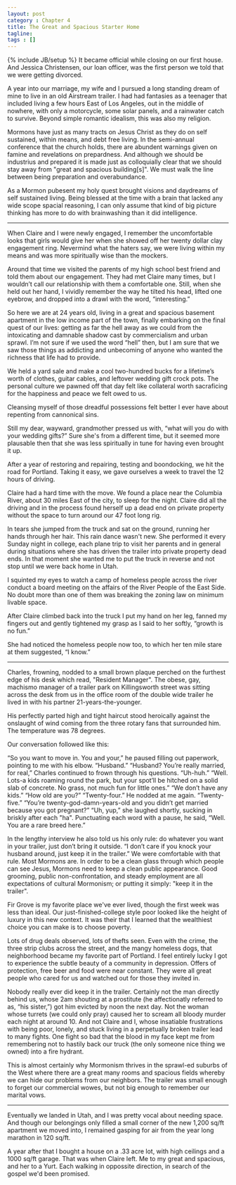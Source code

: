 ```yaml
---
layout: post
category : Chapter 4
title: The Great and Spacious Starter Home
tagline:
tags : []
---
```

{% include JB/setup %}
It became official while closing on our first house. And Jessica Christensen, our loan officer, was the first person we told that we were getting divorced.

A year into our marriage, my wife and I pursued a long standing dream of mine to live in an old Airstream trailer. I had had fantasies as a teenager that included living a few hours East of Los Angeles, out in the middle of nowhere, with only a motorcycle, some solar panels, and a rainwater catch to survive. Beyond simple romantic idealism, this was also my religion.

Mormons have just as many tracts on Jesus Christ as they do on self sustained, within means, and debt free living. In the semi-annual conference that the church holds, there are abundent warnings given on famine and revelations on prepardness. And although we should be industrius and prepared it is made just as colloquially clear that we should stay away from "great and spacious building[s]". We must walk the line between being preparation and overabundance. 

As a Mormon pubesent my holy quest brought visions and daydreams of self sustained living. Being blessed at the time with a brain that lacked any wide scope spacial reasoning, I can only assume that kind of big picture thinking has more to do with brainwashing than it did intelligence.

-------

When Claire and I were newly engaged, I remember the uncomfortable looks that girls would give her when she showed off her twenty dollar clay engagement ring. Nevermind what the haters say, we were living within my means and was more spiritually wise than the mockers.

Around that time we visited the parents of my high school best friend and told them about our engagement. They had met Claire many times, but I wouldn’t call our relationship with them a comfortable one. Still, when she held out her hand, I vividly remember the way he tilted his head, lifted one eyebrow, and dropped into a drawl with the word, “interesting.”

So here we are at 24 years old, living in a great and spacious basement apartment in the low income part of the town, finally embarking on the final quest of our lives: getting as far the hell away as we could from the intoxicating and damnable shadow cast by commercialism and urban sprawl. I’m not sure if we used the word “hell” then, but I am sure that we saw those things as addicting and unbecoming of anyone who wanted the richness that life had to provide.

We held a yard sale and make a cool two-hundred bucks for a lifetime’s worth of clothes, guitar cables, and leftover wedding gift crock pots. The personal culture we pawned off that day felt like collateral worth sacraficing for the happiness and peace we felt owed to us.

Cleansing myself of those dreadful possessions felt better I ever have about repenting from cannonical sins.

Still my dear, wayward, grandmother pressed us with, “what will you do with your wedding gifts?” Sure she's from a different time, but it seemed more plausable then that she was less spiritually in tune for having even brought it up.

After a year of restoring and repairing, testing and boondocking, we hit the road for Portland. Taking it easy, we gave ourselves a week to travel the 12 hours of driving.

Claire had a hard time with the move. We found a place near the Columbia River, about 30 miles East of the city, to sleep for the night. Claire did all the driving and in the process found herself up a dead end on private property without the space to turn around our 47 foot long rig.

In tears she jumped from the truck and sat on the ground, running her hands through her hair. This rain dance wasn't new. She performed it every Sunday night in college, each plane trip to visit her parents and in general during situations where she has driven the trailer into private property dead ends. In that moment she wanted me to put the truck in reverse and not stop until we were back home in Utah.

I squinted my eyes to watch a camp of homeless people across the river conduct a board meeting on the affairs of the River People of the East Side. No doubt more than one of them was breaking the zoning law on minimum livable space.

After Claire climbed back into the truck I put my hand on her leg, fanned my fingers out and gently tightened my grasp as I said to her softly, “growth is no fun.”

She had noticed the homeless people now too, to which her ten mile stare at them suggested, “I know.” 

---

Charles, frowning, nodded to a small brown plaque perched on the furthest edge of his desk which read, "Resident Manager". The obese, gay, machismo manager of a trailer park on Killingsworth street was sitting across the desk from us in the office room of the double wide trailer he lived in with his partner 21-years-the-younger.

His perfectly parted high and tight haircut stood heroically against the onslaught of wind coming from the three rotary fans that surrounded him. The temperature was 78 degrees.

Our conversation followed like this:

“So you want to move in. You and your,” he paused filling out paperwork, pointing to me with his elbow.
“Husband.”
“Husband? You’re really married, for real,” Charles continued to frown through his questions.
“Uh-huh.”
“Well. Lots-a kids roaming round the park, but your spot’ll be hitched on a solid slab of concrete. No grass, not much fun for little ones.”
“We don’t have any kids.”
“How old are you?”
“Twenty-four.”
He nodded at me again.
“Twenty-five.”
“You’re twenty-god-damn-years-old and you didn’t get married because you got pregnant?”
“Uh, yup,” she laughed shortly, sucking in briskly after each "ha".
Punctuating each word with a pause, he said, “Well. You are a rare breed here.”

In the lengthy interview he also told us his only rule: do whatever you want in your trailer, just don’t bring it outside. “I don’t care if you knock your husband around, just keep it in the trailer.” We were comfortable with that rule. Most Mormons are. In order to be a clean glass through which people can see Jesus, Mormons need to keep a clean public appearance. Good grooming, public non-confrontation, and steady employment are all expectations of cultural Mormonism; or putting it simply: "keep it in the trailer".

Fir Grove is my favorite place we've ever lived, though the first week was less than ideal. Our just-finished-college style poor looked like the height of luxury in this new context. It was their that I learned that the wealthiest choice you can make is to choose poverty. 

Lots of drug deals observed, lots of thefts seen. Even with the crime, the three strip clubs across the street, and the mangy homeless dogs, that neighborhood became my favorite part of Portland. I feel entirely lucky I got to experience the subtle beauty of a community in depression. Offers of protection, free beer and food were near constant. They were all great people who cared for us and watched out for those they invited in.

<!-- A couple of the few kids in the park spent a lot of time playing with Joshua, who spent a lot of time that summer laying under one of the only two firs that made up Fir Grove. With the shame of not being able to “keep it in the trailer”, their dad came screaming one day that they were not to leave while he was giving a tattoo. -->

Nobody really ever did keep it in the trailer. Certainly not the man directly behind us, whose 2am shouting at a prostitute (he affectionatly referred to as, “his sister,”) got him evicted by noon the next day. Not the woman whose turrets (we could only pray) caused her to scream all bloody murder each night at around 10. And not Claire and I, whose insatiable frustrations with being poor, lonely, and stuck living in a perpetually broken trailer lead to many fights. One fight so bad that the blood in my face kept me from remembering not to hastily back our truck (the only someone nice thing we owned) into a fire hydrant.

This is almost certainly why Mormonism thrives in the sprawl-ed suburbs of the West where there are a great many rooms and spacious fields whereby we can hide our problems from our neighbors. The trailer was small enough to forget our commercial wowes, but not big enough to remember our marital vows.

----

Eventually we landed in Utah, and I was pretty vocal about needing space. And though our belongings only filled a small corner of the new 1,200 sq/ft apartment we moved into, I remained gasping for air from the year long marathon in 120 sq/ft.

A year after that I bought a house on a .33 acre lot, with high ceilings and a 1000 sq/ft garage. That was when Claire left. Me to my great and spacious, and her to a Yurt. Each walking in oppossite direction, in search of the gospel we'd been promised.